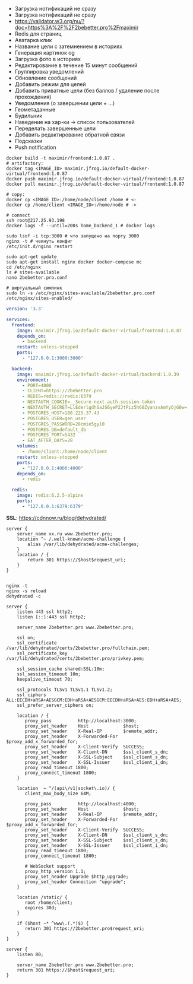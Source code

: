 [//]: # (TODO)
* Загрузка нотификаций не сразу
* Загрузка нотификаций не сразу
* https://validator.w3.org/nu/?doc=https%3A%2F%2F2bebetter.pro%2Fmaximir
* Redis для страниц
* Аватарка клик
* Название цели с затемнением в историях
* Генерация картинок og
* Загрузка фото в историях
* Редактирование в течение 15 минут сообщений
* Группировка уведомлений
* Обновление сообщений
* Добавить режим для целей
* Добавить приватные цели (без баллов / удаление после прохождения)
* Уведомления (о завершении цели + ...)
* Геометаданные
* Будильник
* Наведение на хар-ки -> список пользователей
* Переделать завершенные цели
* Добавить редактирование обратной связи
* Подсказки
* Push notification

```shell
docker build -t maximir/frontend:1.0.87 .
# artifactory:
docker tag <IMAGE_ID> maximir.jfrog.io/default-docker-virtual/frontend:1.0.87
docker push maximir.jfrog.io/default-docker-virtual/frontend:1.0.87
docker pull maximir.jfrog.io/default-docker-virtual/frontend:1.0.87

# copy:
docker cp <IMAGE_ID>:/home/node/client /home # <-
docker cp /home/client <IMAGE_ID>:/home/node # ->

# connect
ssh root@217.25.93.198
docker logs -f --until=200s home_backend_1 # docker logs

sudo lsof -i tcp:3000 # что запущено на порту 3000
nginx -t # чекнуть конфиг
/etc/init.d/nginx restart

sudo apt-get update
sudo apt-get install nginx docker docker-compose mc 
cd /etc/nginx 
ls # sites-available
nano 2bebetter.pro.conf

# виртуальный симлинк
sudo ln -s /etc/nginx/sites-available/2bebetter.pro.conf /etc/nginx/sites-enabled/
```
```yaml
version: '3.3'

services:
  frontend:
    image: maximir.jfrog.io/default-docker-virtual/frontend:1.0.87
    depends_on:
      - backend
    restart: unless-stopped
    ports:
      - "127.0.0.1:3000:3000"

  backend:
    image: maximir.jfrog.io/default-docker-virtual/backend:1.0.39
    environment:
      - PORT=4000
      - CLIENT=https://2bebetter.pro
      - REDIS=redis://redis:6379
      - NEXTAUTH_COOKIE=__Secure-next-auth.session-token
      - NEXTAUTH_SECRET=LlEderlgdhSaJS6yeP2JtPiz5h60ZyanzvAmYyOjG0w=
      - POSTGRES_HOST=188.225.37.43
      - POSTGRES_USER=gen_user
      - POSTGRES_PASSWORD=28cmie5gy10
      - POSTGRES_DB=default_db
      - POSTGRES_PORT=5432
      - EAT_AFTER_DAYS=28
    volumes:
      - /home/client:/home/node/client
    restart: unless-stopped
    ports:
      - "127.0.0.1:4000:4000"
    depends_on:
      - redis

  redis:
    image: redis:6.2.5-alpine
    ports:
      - "127.0.0.1:6379:6379"
```

**SSL**: https://cdnnow.ru/blog/dehydrated/

```shell
server {
    server_name xx.ru www.2bebetter.pro;
    location ^~ /.well-known/acme-challenge {
        alias /var/lib/dehydrated/acme-challenges;
    }
    location / {
        return 301 https://$host$request_uri;
    }
}


nginx -t
nginx -s reload
dehydrated -c
```
```shell
server {
    listen 443 ssl http2;
    listen [::]:443 ssl http2;

    server_name 2bebetter.pro www.2bebetter.pro;

    ssl on;
    ssl_certificate /var/lib/dehydrated/certs/2bebetter.pro/fullchain.pem;
    ssl_certificate_key /var/lib/dehydrated/certs/2bebetter.pro/privkey.pem;

    ssl_session_cache shared:SSL:10m;
    ssl_session_timeout 10m;
    keepalive_timeout 70;

    ssl_protocols TLSv1 TLSv1.1 TLSv1.2;
    ssl_ciphers ALL:EECDH+aRSA+AESGCM:EDH+aRSA+AESGCM:EECDH+aRSA+AES:EDH+aRSA+AES;
    ssl_prefer_server_ciphers on;

    location / {
       proxy_pass          http://localhost:3000;
       proxy_set_header    Host             $host;
       proxy_set_header    X-Real-IP        $remote_addr;
       proxy_set_header    X-Forwarded-For  $proxy_add_x_forwarded_for;
       proxy_set_header    X-Client-Verify  SUCCESS;
       proxy_set_header    X-Client-DN      $ssl_client_s_dn;
       proxy_set_header    X-SSL-Subject    $ssl_client_s_dn;
       proxy_set_header    X-SSL-Issuer     $ssl_client_i_dn;
       proxy_read_timeout 1800;
       proxy_connect_timeout 1800;
    }

    location  ~ ^/(api\/v1|socket\.io)/ {
       client_max_body_size 64M;

       proxy_pass          http://localhost:4000;
       proxy_set_header    Host             $host;
       proxy_set_header    X-Real-IP        $remote_addr;
       proxy_set_header    X-Forwarded-For  $proxy_add_x_forwarded_for;
       proxy_set_header    X-Client-Verify  SUCCESS;
       proxy_set_header    X-Client-DN      $ssl_client_s_dn;
       proxy_set_header    X-SSL-Subject    $ssl_client_s_dn;
       proxy_set_header    X-SSL-Issuer     $ssl_client_i_dn;
       proxy_read_timeout 1800;
       proxy_connect_timeout 1800;

       # WebSocket support
       proxy_http_version 1.1;
       proxy_set_header Upgrade $http_upgrade;
       proxy_set_header Connection "upgrade";
    }

    location /static/ {
       root /home/client;
       expires 30d;
    }

    if ($host ~* ^www\.(.*)$) {
       return 301 https://2bebetter.pro$request_uri;
    }
}

server {
    listen 80;

    server_name 2bebetter.pro www.2bebetter.pro;
    return 301 https://$host$request_uri;
}

```
